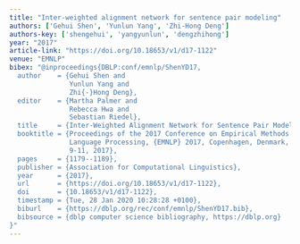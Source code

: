 ```yaml
---
title: "Inter-weighted alignment network for sentence pair modeling"
authors: ['Gehui Shen', 'Yunlun Yang', 'Zhi-Hong Deng']
authors-key: ['shengehui', 'yangyunlun', 'dengzhihong']
year: "2017"
article-link: "https://doi.org/10.18653/v1/d17-1122"
venue: "EMNLP"
bibex: "@inproceedings{DBLP:conf/emnlp/ShenYD17,
  author    = {Gehui Shen and
               Yunlun Yang and
               Zhi{-}Hong Deng},
  editor    = {Martha Palmer and
               Rebecca Hwa and
               Sebastian Riedel},
  title     = {Inter-Weighted Alignment Network for Sentence Pair Modeling},
  booktitle = {Proceedings of the 2017 Conference on Empirical Methods in Natural
               Language Processing, {EMNLP} 2017, Copenhagen, Denmark, September
               9-11, 2017},
  pages     = {1179--1189},
  publisher = {Association for Computational Linguistics},
  year      = {2017},
  url       = {https://doi.org/10.18653/v1/d17-1122},
  doi       = {10.18653/v1/d17-1122},
  timestamp = {Tue, 28 Jan 2020 10:28:28 +0100},
  biburl    = {https://dblp.org/rec/conf/emnlp/ShenYD17.bib},
  bibsource = {dblp computer science bibliography, https://dblp.org}
}"
---
```

